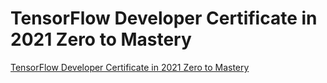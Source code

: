 # TensorFlow Developer Certificate in 2021 Zero to Mastery

<p><a href="https://www.udemy.com/share/104ssS2@Pm5gVGFKS1MPc05LAHpxfj5u/">TensorFlow Developer Certificate in 2021 Zero to Mastery</a></p>
